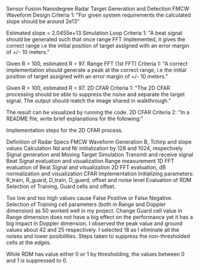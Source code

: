 Sensor Fusion Nanodegree
Radar Target Generation and Detection
FMCW Waveform Design Criteria 1: "For given system requirements the calculated slope should be around 2e13"

  Estimated slope = 2.0455e+13
Simulation Loop Criteria 1: "A beat signal should be generated such that once range FFT implemented, it gives the correct range i.e the initial position of target assigned with an error margin of +/- 10 meters."

  Given R = 100, estimated R = 97.
Range FFT (1st FFT) Criteria 1: "A correct implementation should generate a peak at the correct range, i.e the initial position of target assigned with an error margin of +/- 10 meters."

  Given R = 100, estimated R = 97.
2D CFAR Criteria 1: "The 2D CFAR processing should be able to suppress the noise and separate the target signal. The output should match the image shared in walkthrough."

  The result can be visualized by running the code.
2D CFAR Criteria 2: "In a README file, write brief explanations for the following:"

Implementation steps for the 2D CFAR process.

Definition of Radar Specs
FMCW Waveform Generation
B, Tchirp and slope values Calculation
Nd and Nr initialization by 128 and 1024, respectively
Signal generation and Moving Target Simulation
Transmit and receive signal
Beat Signal evaluation and visualization
Range measurement
1D FFT evaluation of Beat Signal and visualization
2D FFT evaluation, dB normalization and visualization
CFAR Implementation
Initializing parameters: R_train, R_guard, D_train, D_guard, offset and noise level
Evaluation of RDM
Selection of Training, Guard cells and offset.

Too low and too high values cause False Positive or False Negative. Selection of Training cell parameters (both in Range and Doppler dimension) as 50 worked well in my project.
Change Guard cell value in Range dimension does not have a big effect on the performance yet it has a big impact in Doppler dimension.
I observed the peak value and ground values about 42 and 25 respectively. I selected 18 as I eliminate all the noises and lower posibilities.
Steps taken to suppress the non-thresholded cells at the edges.

While RDM has value either 0 or 1 by thresholding, the values between 0 and 1 is suppressed to 0.
